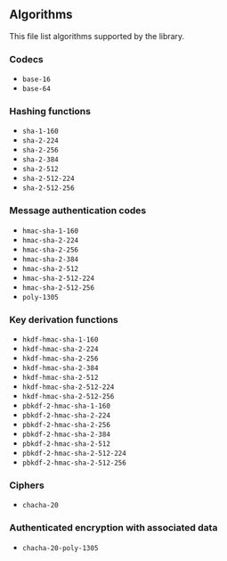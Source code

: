 ## Algorithms

This file list algorithms supported by the library.

### Codecs

- `base-16`
- `base-64`

### Hashing functions

- `sha-1-160`
- `sha-2-224`
- `sha-2-256`
- `sha-2-384`
- `sha-2-512`
- `sha-2-512-224`
- `sha-2-512-256`

### Message authentication codes

- `hmac-sha-1-160`
- `hmac-sha-2-224`
- `hmac-sha-2-256`
- `hmac-sha-2-384`
- `hmac-sha-2-512`
- `hmac-sha-2-512-224`
- `hmac-sha-2-512-256`
- `poly-1305`

### Key derivation functions

- `hkdf-hmac-sha-1-160`
- `hkdf-hmac-sha-2-224`
- `hkdf-hmac-sha-2-256`
- `hkdf-hmac-sha-2-384`
- `hkdf-hmac-sha-2-512`
- `hkdf-hmac-sha-2-512-224`
- `hkdf-hmac-sha-2-512-256`
- `pbkdf-2-hmac-sha-1-160`
- `pbkdf-2-hmac-sha-2-224`
- `pbkdf-2-hmac-sha-2-256`
- `pbkdf-2-hmac-sha-2-384`
- `pbkdf-2-hmac-sha-2-512`
- `pbkdf-2-hmac-sha-2-512-224`
- `pbkdf-2-hmac-sha-2-512-256`

### Ciphers

- `chacha-20`

### Authenticated encryption with associated data

- `chacha-20-poly-1305`
